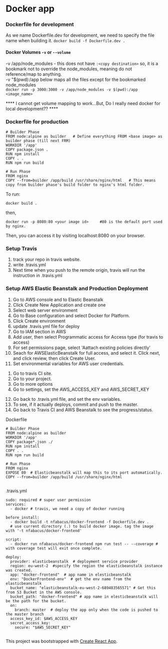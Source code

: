 # Docker app

### Dockerfile for development
As we name Dockerfile.dev for development, we need to specify the file name when building it.
```docker build -f Dockerfile.dev . ```

#### Docker Volumes ```-v``` or ```--volume```
-v /app/node_modules - this does not have ```:<copy destination>``` so, it is a bookmark not to override the node_modules, meaning do not reference/map to anything.</br>
-v "$(pwd):/app below maps all the files except for the bookmarked node_modules </br>
```docker run -p 3000:3000 -v /app/node_modules -v $(pwd):/app <image_name>``` </br>

**** I cannot get volume mapping to work...But, Do I really need docker for local development?? ****

### Dockerfile for production
```
# Builder Phase
FROM node:alpine as builder   # Define everything FROM <base image> as builder phase (till next FRM)
WORKDIR '/app'
COPY package.json .
RUN npm install
COPY . .
RUN npm run build

# Run Phase
FROM nginx
COPY --from=builder /app/build /usr/share/nginx/html   # This means copy from builder phase's build folder to nginx's html folder.
```
To run:
```
docker build .
```
then,
```
docker run -p 8080:80 <your image id>     #80 is the default port used by nginx.
```
Then, you can access it by visiting localhost:8080 on your browser.

### Setup Travis
1. track your repo in travis website.
2. write .travis.yml
3. Next time when you push to the remote origin, travis will run the instruction in .travis.yml

### Setup AWS Elastic Beanstalk and Production Deployment
1. Go to AWS console and to Elastic Beanstalk
2. Click Create New Application and create one
3. Select web server environment
4. Go to Base configuration and select Docker for Platform.
5. Click Create environment
6. update .travis.yml file for deploy
7. Go to IAM section in AWS
8. Add user, then select Programmatic access for Access type (for travis to access)
9. For set permissions page, select 'Aattach existing policies directly'
10. Seach for AWSElasticBeanstalk for full access, and select it. Click next, and click review, then click Create User.
11. Set environmental variables for AWS user credentials.
  1) Go to travis CI site.
  2) Go to your project.
  3) Go to more options
  4) Go to settings, set the AWS_ACCESS_KEY and AWS_SECRET_KEY
12. Go back to .travis.yml file, and set the env variables.
13. To see, if it actually deploys, commit and push to the master.
14. Go back to Travis CI and AWS Beanstalk to see the progress/status.

Dockerfile
```
# Builder Phase
FROM node:alpine as builder
WORKDIR '/app'
COPY package*.json ./
RUN npm install
COPY . .
RUN npm run build

# Run Phase
FROM nginx
EXPOSE 80  # Elasticbeanstalk will map this to its port automatically.
COPY --from=builder /app/build /usr/share/nginx/html


```


.travis.yml
```
sudo: required # super user permission
services:
  - docker # travis, we need a copy of docker running

before_install:
  - docker build -t nfabacus/docker-frontend -f Dockerfile.dev .
  # use current directory (.) to build docker image. tag the image with '-t nfabacus/docker-frontend'

script:
  - docker run nfabacus/docker-frontend npm run test -- --coverage # with coverage test will exit once complete.

deploy:
  provider: elasticbeanstalk  # deployment service provider
  region: eu-west-2  #specify the region the elasticbeanstalk instance was created.
  app: "docker-frontend"  # app name in elesticbeanstalk
  env: "DockerFrontend-env"  # get the env name from the elasticbeanstalk
  bucket_name: "elasticbeanstalk-eu-west-2-689483565571" # Get this from S3 Bucket in the AWS console.
  bucket_path: "docker-frontend" # app name in elesticbeanstalk will be the path for the bucket.
  on:
    branch: master  # deploy the app only when the code is pushed to the master branch
  access_key_id: $AWS_ACCESS_KEY
  secret_access_key:
    secure: "$AWS_SECRET_KEY"


```









This project was bootstrapped with [Create React App](https://github.com/facebook/create-react-app).
